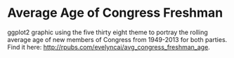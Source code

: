 # Average Age of Congress Freshman
ggplot2 graphic using the five thirty eight theme to portray the rolling average age of new members of Congress from 1949-2013 for both parties. Find it here: http://rpubs.com/evelyncai/avg_congress_freshman_age.
